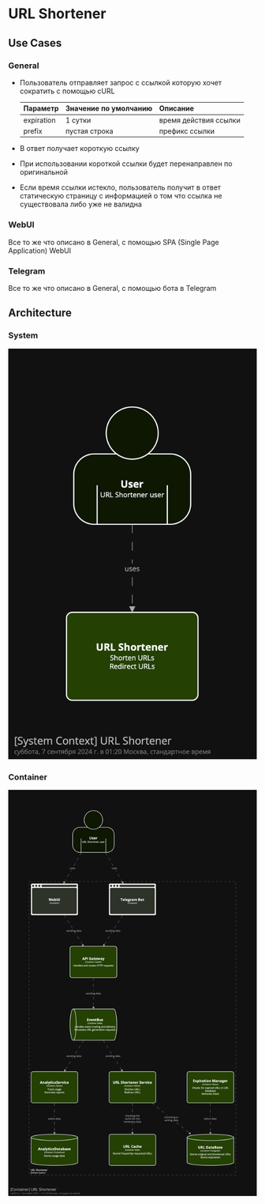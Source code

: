# URL Shortener

## Use Cases

### General

* Пользователь отправляет запрос с ссылкой которую хочет сократить c помощью cURL

  Параметр|Значение по умолчанию|Описание
  -|-|-
  expiration | 1 сутки | время действия ссылки
  prefix | пустая строка | префикс ссылки

* В ответ получает короткую ссылку
* При использовании короткой ссылки будет перенаправлен по оригинальной
* Если время ссылки истекло, пользователь получит в ответ статическую страницу с информацией о том что ссылка не существовала либо уже не валидна

### WebUI

Все то же что описано в General, с помощью SPA (Single Page Application) WebUI

### Telegram

Все то же что описано в General, с помощью бота в Telegram

## Architecture

### System 

![System](architecture/new_diagrams/structurizr-SystemContext-001.png)

### Container

![Container](architecture/new_diagrams/structurizr-Container-001.png)